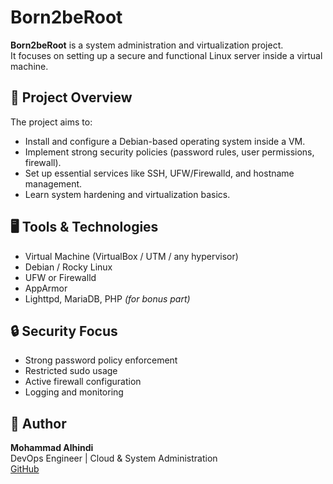# Born2beRoot

**Born2beRoot** is a system administration and virtualization project.  
It focuses on setting up a secure and functional Linux server inside a virtual machine.

## 🧠 Project Overview
The project aims to:
- Install and configure a Debian-based operating system inside a VM.  
- Implement strong security policies (password rules, user permissions, firewall).  
- Set up essential services like SSH, UFW/Firewalld, and hostname management.  
- Learn system hardening and virtualization basics.

## 🖥️ Tools & Technologies
- Virtual Machine (VirtualBox / UTM / any hypervisor)
- Debian / Rocky Linux  
- UFW or Firewalld  
- AppArmor  
- Lighttpd, MariaDB, PHP *(for bonus part)*  

## 🔒 Security Focus
- Strong password policy enforcement  
- Restricted sudo usage  
- Active firewall configuration  
- Logging and monitoring  

## 🧾 Author
**Mohammad Alhindi**  
DevOps Engineer | Cloud & System Administration  
[GitHub](https://github.com/mohammadalhindi1)
